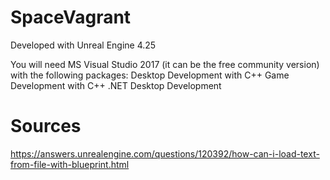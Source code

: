 # SpaceVagrant

Developed with Unreal Engine 4.25

You will need MS Visual Studio 2017 (it can be the free community version) with the following packages:
Desktop Development with C++
Game Development with C++
.NET Desktop Development











# Sources
https://answers.unrealengine.com/questions/120392/how-can-i-load-text-from-file-with-blueprint.html
